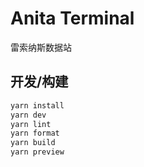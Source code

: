# Anita Terminal

雷索纳斯数据站

## 开发/构建

```bash
yarn install
yarn dev
yarn lint
yarn format
yarn build
yarn preview
```
